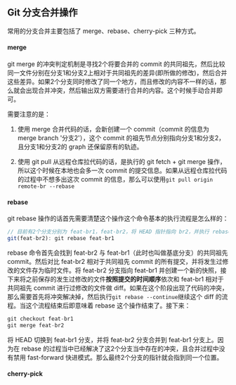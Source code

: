 ## Git 分支合并操作

常用的分支合并主要包括了 merge、rebase、cherry-pick 三种方式。

#### merge

git merge 的冲突判定机制是寻找2个将要合并的 commit 的共同祖先，然后比较同一文件分别在分支1和分支2上相对于共同祖先的差异(即所做的修改)，然后合并这些差异。如果2个分支同时修改了同一个地方，而且修改的内容不一样的话，那么就会出现合并冲突，然后输出双方需要进行合并的内容。这个时候手动合并即可。

需要注意的是：

1. 使用 merge 合并代码的话，会新创建一个 commit（commit 的信息为 merge branch '分支2'），这个 commit 的祖先节点分别指向分支1和分支2，且分支1和分支2的 graph 还保留原有的轨迹。

2. 使用 git pull 从远程仓库拉代码的话，是执行的 git fetch + git merge 操作，所以这个时候在本地也会多一次 commit 的提交信息。如果从远程仓库拉代码的过程中不想多出这次 commit 的信息，那么可以使用`git pull origin remote-br --rebase`

#### rebase

git rebase 操作的话首先需要清楚这个操作这个命令基本的执行流程是怎么样的：

```javascript
// 目前有2个分支分别为 feat-br1，feat-br2，将 HEAD 指针指向 br2，并执行 rebase
git(feat-br2): git rebase feat-br1
```

rebase 命令首先会找到 feat-br2 与 feat-br1（此时也叫做基底分支）的共同祖先 commit。然后对比 feat-br2 相对于共同祖先 commit 的所有提交，并将发生过修改的文件存为临时文件。将 feat-br2 分支指向 feat-br1 并创建一个新的快照，接下来将之前保存的发生过修改的文件**按照提交的时间顺序**依次和 feat-br1 相对于共同祖先 commit 进行过修改的文件做 diff。如果在这个阶段出现了代码的冲突，那么需要首先将冲突解决掉，然后执行`git rebase --continue`继续这个 diff 的流程。当这个流程结束后即意味着 rebase 这个操作结束了。接下来：

```javascript
git checkout feat-br1
git merge feat-br2
```

将 HEAD 切换到 feat-br1 分支，并将 feat-br2 分支合并到 feat-br1 分支上。因为在 rebase 的过程当中已经解决了这2个分支当中存在的冲突，且合并过程中没有禁用 fast-forward 快进模式。那么最终2个分支的指针就会指到同一个位置。

#### cherry-pick